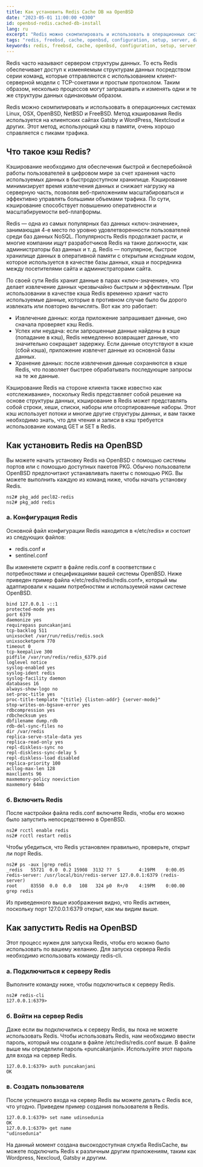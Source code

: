 ```yaml
---
title: Как установить Redis Cache DB на OpenBSD
date: "2023-05-01 11:00:00 +0300"
id: openbsd-redis.cached-db-install
lang: ru
excerpt: "Redis можно скомпилировать и использовать в операционных системах Linux, OSX, OpenBSD, NetBSD и FreeBSD."
tags: "redis, freebsd, cache, openbsd, configuration, setup, server, database"
keywords: redis, freebsd, cache, openbsd, configuration, setup, server, database
---
```


Redis часто называют сервером структуры данных. То есть Redis обеспечивает доступ к изменяемым структурам данных посредством серии команд, которые отправляются с использованием клиент-серверной модели с TCP-сокетами и простым протоколом. Таким образом, несколько процессов могут запрашивать и изменять одни и те же структуры данных одинаковым образом.

Redis можно скомпилировать и использовать в операционных системах Linux, OSX, OpenBSD, NetBSD и FreeBSD. Метод кэширования Redis используется на клиентских сайтах Gatsby и WordPress, Nextcloud и других. Этот метод, использующий кэш в памяти, очень хорошо справляется с пиками трафика.

## Что такое кэш Redis?
Кэширование необходимо для обеспечения быстрой и бесперебойной работы пользователей в цифровом мире за счет хранения часто используемых данных в быстродоступном хранилище. Кэширование минимизирует время извлечения данных и снижает нагрузку на серверную часть, позволяя веб-приложениям масштабироваться и эффективно управлять большими объемами трафика. По сути, кэширование способствует повышению оперативности и масштабируемости веб-платформы.

Redis — одна из самых популярных баз данных «ключ-значение», занимающая 4-е место по уровню удовлетворенности пользователей среди баз данных NoSQL. Популярность Redis продолжает расти, и многие компании ищут разработчиков Redis на такие должности, как администраторы баз данных и т. д. Redis — популярное, быстрое хранилище данных в оперативной памяти с открытым исходным кодом, которое используется в качестве базы данных, кэша и посредника между посетителями сайта и администраторами сайта.

По своей сути Redis хранит данные в парах «ключ-значение», что делает извлечение данных чрезвычайно быстрым и эффективным. При использовании в качестве кэша Redis временно хранит часто используемые данные, которые в противном случае было бы дорого извлекать или повторно вычислять. Вот как это работает:

- Извлечение данных: когда приложение запрашивает данные, оно сначала проверяет кэш Redis.
- Успех или неудача: если запрошенные данные найдены в кэше (попадание в кэш), Redis немедленно возвращает данные, что значительно сокращает задержку. Если данные отсутствуют в кэше (сбой кэша), приложение извлечет данные из основной базы данных.
- Хранение данных: после извлечения данные сохраняются в кэше Redis, что позволяет быстрее обрабатывать последующие запросы на те же данные.

Кэширование Redis на стороне клиента также известно как «отслеживание», поскольку Redis представляет собой решение на основе структуры данных, кэширование в Redis может представлять собой строки, хеши, списки, наборы или отсортированные наборы. Этот кэш использует потоки и многие другие структуры данных, и вам также необходимо знать, что для чтения и записи в кэш требуется использование команд GET и SET в Redis.

## Как установить Redis на OpenBSD
Вы можете начать установку Redis на OpenBSD с помощью системы портов или с помощью доступных пакетов PKG. Обычно пользователи OpenBSD предпочитают устанавливать пакеты с помощью PKG. Вы можете выполнить каждую из команд ниже, чтобы начать установку Redis.

```
ns2# pkg_add pecl82-redis
ns2# pkg_add redis
```

### а. Конфигурация Redis
Основной файл конфигурации Redis находится в «/etc/redis» и состоит из следующих файлов:
- redis.conf и
- sentinel.conf

Вы изменяете скрипт в файле redis.conf в соответствии с потребностями и спецификациями вашей системы OpenBSD. Ниже приведен пример файла «/etc/redis/redis/redis.conf», который мы адаптировали к нашим потребностям и используемой нами системе OpenBSD.

```
bind 127.0.0.1 -::1
protected-mode yes
port 6379
daemonize yes
requirepass puncakanjani
tcp-backlog 511
unixsocket /var/run/redis/redis.sock
unixsocketperm 770
timeout 0
tcp-keepalive 300
pidfile /var/run/redis/redis_6379.pid
loglevel notice
syslog-enabled yes
syslog-ident redis
syslog-facility daemon
databases 16
always-show-logo no
set-proc-title yes
proc-title-template "{title} {listen-addr} {server-mode}"
stop-writes-on-bgsave-error yes
rdbcompression yes
rdbchecksum yes
dbfilename dump.rdb
rdb-del-sync-files no
dir /var/redis
replica-serve-stale-data yes
replica-read-only yes
repl-diskless-sync no
repl-diskless-sync-delay 5
repl-diskless-load disabled
replica-priority 100
acllog-max-len 128
maxclients 96
maxmemory-policy noeviction
maxmemory 64mb
```

### б. Включить Redis
После настройки файла redis.conf включите Redis, чтобы его можно было запустить непосредственно в OpenBSD.

```
ns2# rcctl enable redis
ns2# rcctl restart redis
```

Чтобы убедиться, что Redis установлен правильно, проверьте, открыт ли порт Redis.

```
ns2# ps -aux |grep redis
_redis   55721  0.0  0.2 15908  3132 ??  S       4:19PM    0:00.05 redis-server: /usr/local/bin/redis-server 127.0.0.1:6379 (redis-server)
root     83550  0.0  0.0   108   324 p0  R+/0    4:19PM    0:00.00 grep redis
```

Из приведенного выше изображения видно, что Redis активен, поскольку порт 127.0.0.1:6379 открыт, как мы видим выше.

## Как запустить Redis на OpenBSD
Этот процесс нужен для запуска Redis, чтобы его можно было использовать по вашему желанию. Для запуска сервера Redis необходимо использовать команду redis-cli.

### а. Подключиться к серверу Redis
Выполните команду ниже, чтобы подключиться к серверу Redis.

```
ns2# redis-cli
127.0.0.1:6379>
```

### б. Войти на сервер Redis
Даже если вы подключились к серверу Redis, вы пока не можете использовать Redis. Чтобы использовать Redis, нам необходимо ввести пароль, который мы создали в файле /etc/redis/redis.conf выше. В файле выше мы определили пароль «puncakanjani». Используйте этот пароль для входа на сервер Redis.

```
127.0.0.1:6379> auth puncakanjani
OK
```

### в. Создать пользователя
После успешного входа на сервер Redis вы можете делать с Redis все, что угодно. Приведем пример создания пользователя в Redis.

```
127.0.0.1:6379> set name udinsedunia
OK
127.0.0.1:6379> get name
"udinsedunia"
```

На данный момент создана высокодоступная служба RedisCache, вы можете подключить Redis к различным другим приложениям, таким как Wordpress, Nexcloud, Gatsby и другим.

